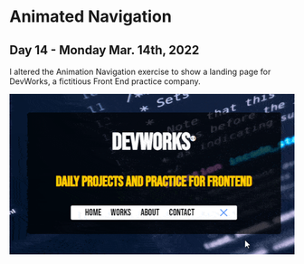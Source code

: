 # Animated Navigation
## Day 14 - Monday Mar. 14th, 2022
I altered the Animation Navigation exercise to show a landing page for DevWorks, a fictitious Front End practice company.

![Demo of Animated Navigation](demo.gif)